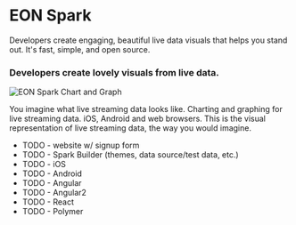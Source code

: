 # EON Spark

Developers create engaging, beautiful
live data visuals that helps you stand out.
It's fast, simple, and open source.

### Developers create **lovely visuals** from live data.

![EON Spark Chart and Graph](http://i.imgur.com/aFysWAy.gif)

You imagine what live streaming data looks like.
Charting and graphing for live streaming data.
iOS, Android and web browsers.
This is the visual representation of live streaming data,
the way you would imagine.

 - TODO - website w/ signup form
 - TODO - Spark Builder (themes, data source/test data, etc.)
 - TODO - iOS 
 - TODO - Android
 - TODO - Angular
 - TODO - Angular2
 - TODO - React
 - TODO - Polymer
